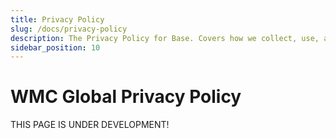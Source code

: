 ```yaml
---
title: Privacy Policy
slug: /docs/privacy-policy
description: The Privacy Policy for Base. Covers how we collect, use, and share personal information of users and developers through our services, including legal bases and data retention.
sidebar_position: 10
---
```


# WMC Global Privacy Policy

THIS PAGE IS UNDER DEVELOPMENT!